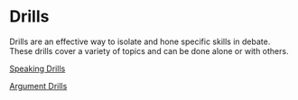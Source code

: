# Drills

Drills are an effective way to isolate and hone specific skills in debate. These drills cover a variety of topics and can be done alone or with others.

[Speaking Drills](/drills/speaking-drills.md)

[Argument Drills](/drills/argument-drills.md)
